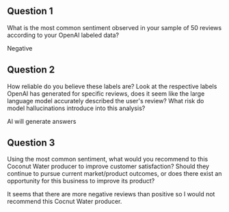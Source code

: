 ## Question 1

What is the most common sentiment observed in your sample of 50 reviews according to your OpenAI labeled data?

Negative

## Question 2

How reliable do you believe these labels are? Look at the respective labels OpenAI has generated for specific reviews, does it seem like the large language model accurately described the user's review? What risk do model hallucinations introduce into this analysis?

AI will generate answers 

## Question 3

Using the most common sentiment, what would you recommend to this Coconut Water producer to improve customer satisfaction? Should they continue to pursue current market/product outcomes, or does there exist an opportunity for this business to improve its product?

It seems that there are more negative reviews than positive so I would not recommend this Cocnut Water producer. 
